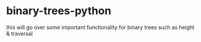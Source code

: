 # binary-trees-python
 this will go over some important functionality for binary trees such as height & traversal
